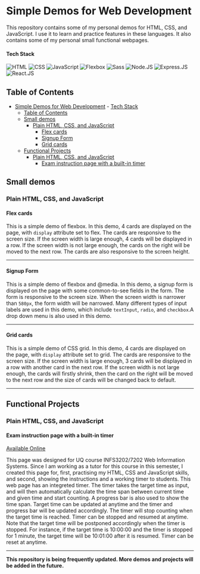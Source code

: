 # Simple Demos for Web Development
This repository contains some of my personal demos for HTML, CSS, and JavaScript. I use it to learn and practice features in these languages. It also contains some of my personal small functional webpages.

#### Tech Stack
![HTML](https://img.shields.io/badge/-HTML-brightgreen) ![CSS](https://img.shields.io/badge/-CSS-brightgreen) ![JavaScript](https://img.shields.io/badge/-JavaScript-brightgreen) ![Flexbox](https://img.shields.io/badge/-Flexbox-brightgreen) ![Sass](https://img.shields.io/badge/-Sass-grey) ![Node.JS](https://img.shields.io/badge/-Node.JS-grey) ![Express.JS](https://img.shields.io/badge/-Express.JS-grey) ![React.JS](https://img.shields.io/badge/-React.JS-grey)


## Table of Contents
- [Simple Demos for Web Development](#simple-demos-for-web-development)
      - [Tech Stack](#tech-stack)
  - [Table of Contents](#table-of-contents)
  - [Small demos](#small-demos)
    - [Plain HTML, CSS, and JavaScript](#plain-html-css-and-javascript)
      - [Flex cards](#flex-cards)
      - [Signup Form](#signup-form)
      - [Grid cards](#grid-cards)
  - [Functional Projects](#functional-projects)
    - [Plain HTML, CSS, and JavaScript](#plain-html-css-and-javascript-1)
      - [Exam instruction page with a built-in timer](#exam-instruction-page-with-a-built-in-timer)

## Small demos
### Plain HTML, CSS, and JavaScript
#### Flex cards
This is a simple demo of flexbox. In this demo, 4 cards are displayed on the page, with ```display``` attribute set to flex. The cards are responsive to the screen size. If the screen width is large enough, 4 cards will be displayed in a row. If the screen width is not large enough, the cards on the right will be moved to the next row. The cards are also responsive to the screen height. 

----
#### Signup Form
This is a simple demo of flexbox and @media. In this demo, a signup form is displayed on the page with some common-to-see fields in the form. The form is responsive to the screen size. When the screen width is narrower than ```580px```, the form width will be narrowed. Many different types of input labels are used in this demo, which include ```textInput```, ```radio```, and ```checkbox```.A drop down menu is also used in this demo.

----
#### Grid cards
This is a simple demo of CSS grid. In this demo, 4 cards are displayed on the page, with ```display``` attribute set to grid. The cards are responsive to the screen size. If the screen width is large enough, 3 cards will be displayed in a row with another card in the next row. If the screen width is not large enough, the cards will firstly shrink, then the card on the right will be moved to the next row and the size of cards will be changed back to default. 

----

## Functional Projects
### Plain HTML, CSS, and JavaScript
#### Exam instruction page with a built-in timer
[Available Online](https://infs3202-61299237.uqcloud.net/)

This page was designed for UQ course INFS3202/7202 Web Information Systems. Since I am working as a tutor for this course in this semester, I created this page for, first, practising my HTML, CSS and JavaScript skills, and second, showing the instructions and a working timer to students. This web page has an integreted timer. The timer takes the target time as input, and will then automatically calculate the time span between current time and given time and start counting. A progress bar is also used to show the time span. Target time can be updated at anytime and the timer and progress bar will be updated accordingly. The timer will stop counting when the target time is reached. Timer can be stopped and resumed at anytime. Note that the target time will be postponed accordingly when the timer is stopped. For instance, if the target time is 10:00:00 and the timer is stopped for 1 minute, the target time will be 10:01:00 after it is resumed. Timer can be reset at anytime. 

----
**This repository is being frequently updated. More demos and projects will be added in the future.**